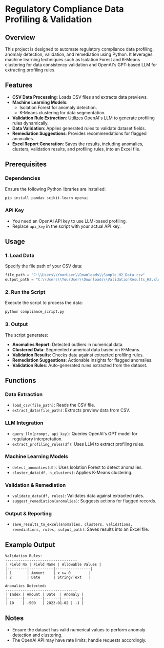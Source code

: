 # Regulatory Compliance Data Profiling & Validation

## Overview
This project is designed to automate regulatory compliance data profiling, anomaly detection, validation, and remediation using Python. It leverages machine learning techniques such as Isolation Forest and K-Means clustering for data consistency validation and OpenAI's GPT-based LLM for extracting profiling rules.

## Features
- **CSV Data Processing**: Loads CSV files and extracts data previews.
- **Machine Learning Models**:
  - Isolation Forest for anomaly detection.
  - K-Means clustering for data segmentation.
- **Validation Rule Extraction**: Utilizes OpenAI's LLM to generate profiling rules dynamically.
- **Data Validation**: Applies generated rules to validate dataset fields.
- **Remediation Suggestions**: Provides recommendations for flagged anomalies.
- **Excel Report Generation**: Saves the results, including anomalies, clusters, validation results, and profiling rules, into an Excel file.

## Prerequisites
### Dependencies
Ensure the following Python libraries are installed:
```bash
pip install pandas scikit-learn openai
```
### API Key
- You need an OpenAI API key to use LLM-based profiling.
- Replace `api_key` in the script with your actual API key.

## Usage
### 1. Load Data
Specify the file path of your CSV data:
```python
file_path = "C:\\Users\\YourUser\\Downloads\\Sample_H2_Data.csv"
output_path = "C:\\Users\\YourUser\\Downloads\\ValidationResults_H2.xlsx"
```
### 2. Run the Script
Execute the script to process the data:
```bash
python compliance_script.py
```
### 3. Output
The script generates:
- **Anomalies Report**: Detected outliers in numerical data.
- **Clustered Data**: Segmented numerical data based on K-Means.
- **Validation Results**: Checks data against extracted profiling rules.
- **Remediation Suggestions**: Actionable insights for flagged anomalies.
- **Validation Rules**: Auto-generated rules extracted from the dataset.

## Functions
### Data Extraction
- `load_csv(file_path)`: Reads the CSV file.
- `extract_data(file_path)`: Extracts preview data from CSV.

### LLM Integration
- `query_llm(prompt, api_key)`: Queries OpenAI's GPT model for regulatory interpretation.
- `extract_profiling_rules(df)`: Uses LLM to extract profiling rules.

### Machine Learning Models
- `detect_anomalies(df)`: Uses Isolation Forest to detect anomalies.
- `cluster_data(df, n_clusters)`: Applies K-Means clustering.

### Validation & Remediation
- `validate_data(df, rules)`: Validates data against extracted rules.
- `suggest_remediation(anomalies)`: Suggests actions for flagged records.

### Output & Reporting
- `save_results_to_excel(anomalies, clusters, validations, remediations, rules, output_path)`: Saves results into an Excel file.

## Example Output
```
Validation Rules:
---------------------------------
| Field No | Field Name | Allowable Values |
|---------|-----------|----------------|
| 1       | Amount    | x >= 0        |
| 2       | Date      | String/Text   |

Anomalies Detected:
---------------------------------
| Index | Amount | Date  | Anomaly |
|-------|--------|-------|---------|
| 10    | -500   | 2023-01-02 | -1 |
```

## Notes
- Ensure the dataset has valid numerical values to perform anomaly detection and clustering.
- The OpenAI API may have rate limits; handle requests accordingly.


